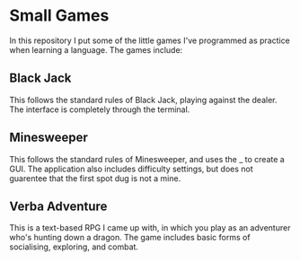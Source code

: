 # Small Games
In this repository I put some of the little games I've programmed as practice when learning a language. The games include:

## Black Jack
This follows the standard rules of Black Jack, playing against the dealer. The interface is completely through the terminal.

## Minesweeper
This follows the standard rules of Minesweeper, and uses the _ to create a GUI. The application also includes difficulty settings, but does not guarentee that the first spot dug is not a mine.

## Verba Adventure
This is a text-based RPG I came up with, in which you play as an adventurer who's hunting down a dragon. The game includes basic forms of socialising, exploring, and combat.
